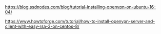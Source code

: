 https://blog.ssdnodes.com/blog/tutorial-installing-openvpn-on-ubuntu-16-04/

https://www.howtoforge.com/tutorial/how-to-install-openvpn-server-and-client-with-easy-rsa-3-on-centos-8/